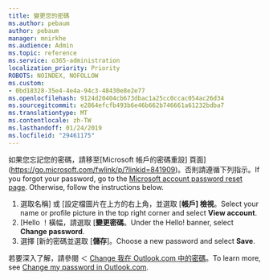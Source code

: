 ```yaml
---
title: 變更您的密碼
ms.author: pebaum
author: pebaum
manager: mnirkhe
ms.audience: Admin
ms.topic: reference
ms.service: o365-administration
localization_priority: Priority
ROBOTS: NOINDEX, NOFOLLOW
ms.custom:
- 0bd18328-35e4-4e4a-94c3-48430e8e2e77
ms.openlocfilehash: 9124d20404cb673dbac1a25cc0ccac054ac26d34
ms.sourcegitcommit: e2864efcfb493b6e46b662b746661a61232bdba7
ms.translationtype: MT
ms.contentlocale: zh-TW
ms.lasthandoff: 01/24/2019
ms.locfileid: "29461175"
---
```

<span data-ttu-id="298ae-p101">如果您忘記您的密碼，請移至[Microsoft 帳戶的密碼重設] 頁面](https://go.microsoft.com/fwlink/p/?linkid=841909)。否則請遵循下列指示。</span><span class="sxs-lookup"><span data-stu-id="298ae-p101">If you forgot your password, go to the [Microsoft account password reset page](https://go.microsoft.com/fwlink/p/?linkid=841909). Otherwise, follow the instructions below.</span></span>
  
1. <span data-ttu-id="298ae-104">選取名稱] 或 [設定檔圖片在上方的右上角，並選取 [**帳戶] 檢視**。</span><span class="sxs-lookup"><span data-stu-id="298ae-104">Select your name or profile picture in the top right corner and select **View account**.</span></span>
2. <span data-ttu-id="298ae-p102">[Hello ！橫幅，請選取 [**變更密碼**。</span><span class="sxs-lookup"><span data-stu-id="298ae-p102">Under the Hello! banner, select **Change password**.</span></span>
3. <span data-ttu-id="298ae-107">選擇 [新的密碼並選取 [**儲存**]。</span><span class="sxs-lookup"><span data-stu-id="298ae-107">Choose a new password and select **Save**.</span></span>

<span data-ttu-id="298ae-108">若要深入了解，請參閱 ＜ [Change 我在 Outlook.com 中的密碼](https://support.office.com/article/2138d690-811c-4545-b2f3-e4dbe80c9735.aspx)。</span><span class="sxs-lookup"><span data-stu-id="298ae-108">To learn more, see [Change my password in Outlook.com](https://support.office.com/article/2138d690-811c-4545-b2f3-e4dbe80c9735.aspx).</span></span>